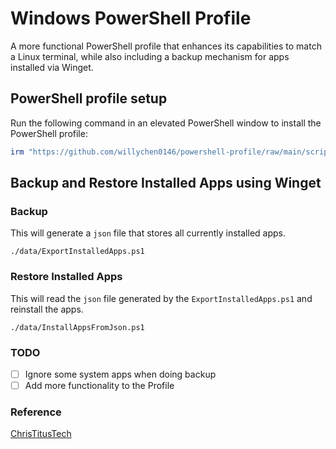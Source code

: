 # Windows PowerShell Profile

A more functional PowerShell profile that enhances its capabilities to match a Linux terminal, while also including a backup mechanism for apps installed via Winget.

## PowerShell profile setup

Run the following command in an elevated PowerShell window to install the PowerShell profile:

```powershell
irm "https://github.com/willychen0146/powershell-profile/raw/main/script/setup.ps1" | iex
```
   
## Backup and Restore Installed Apps using Winget

### Backup
This will generate a `json` file that stores all currently installed apps.

```
./data/ExportInstalledApps.ps1
```

### Restore Installed Apps
This will read the `json` file generated by the `ExportInstalledApps.ps1` and reinstall the apps.

```
./data/InstallAppsFromJson.ps1
```

### TODO
- [ ] Ignore some system apps when doing backup
- [ ] Add more functionality to the Profile

### Reference
[ChrisTitusTech](https://github.com/ChrisTitusTech/powershell-profile)
